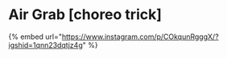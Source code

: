 # Air Grab \[choreo trick]

{% embed url="https://www.instagram.com/p/COkqunRgggX/?igshid=1qnn23dqtjz4g" %}
